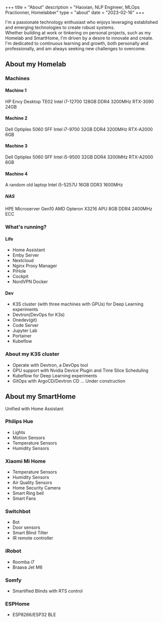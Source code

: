 +++
title = "About"
description = "Haoxian, NLP Engineer, MLOps Practionner, Homelabber"
type = "about"
date = "2023-02-16"
+++

I'm a passionate technology enthusiast who enjoys leveraging established and emerging technologies to create robust systems.   
Whether building at work or tinkering on personal projects, such as my Homelab and SmartHome, I'm driven by a desire to innovate and create.   
I'm dedicated to continuous learning and growth, both personally and professionally, and am always seeking new challenges to overcome.  

## About my Homelab 
### Machines 
#### Machine 1
HP Envy Desktop TE02
Intel i7-12700 
128GB DDR4 3200MHz
RTX-3090 24GB
#### Machine 2
Dell Optiplex 5060 SFF
Intel i7-9700 
32GB DDR4 3200MHz
RTX-A2000 6GB
#### Machine 3
Dell Optiplex 5060 SFF
Intel i5-9500 
32GB DDR4 3200MHz
RTX-A2000 6GB

#### Machine 4 
A random old laptop
Intel i5-5257U 
16GB DDR3 1600MHz
##### NAS
HPE Microserver Gen10 
AMD Opteron X3216 APU
8GB DDR4 2400MHz ECC

### What's running? 
#### Life
- Home Assistant
- Emby Server 
- Nextcloud
- Nginx Proxy Manager
- PiHole
- Cockpit 
- NordVPN Docker

#### Dev
- K3S cluster (with three machines with GPUs) for Deep Learning experiments
- Devtron(DevOps for K3s)
- Onedev(git)
- Code Server
- Jupyter Lab
- Portainer
- Kubeflow

### About my K3S cluster
- Operate with Devtron, a DevOps tool 
- GPU support with Nvidia Device Plugin and Time Slice Scheduling
- Kubeflow for Deep Learning experiments
- GitOps with ArgoCD/Devtron CD 
... Under construction


## About my SmartHome

Unified with Home Assistant
### Philips Hue 
- Lights 
- Motion Sensors 
- Temperature Sensors
- Humidity Sensors
### Xiaomi Mi Home
- Temperature Sensors
- Humidity Sensors
- Air Quality Sensors
- Home Security Camera
- Smart Ring bell
- Smart Fans
### Switchbot 
- Bot
- Door sensors
- Smart Blind Tilter 
- IR remote controller 
### iRobot
- Roomba i7 
- Braava Jet M6
### Somfy
- Smartified Blinds with RTS control
### ESPHome
-  ESP8266/ESP32 BLE 
